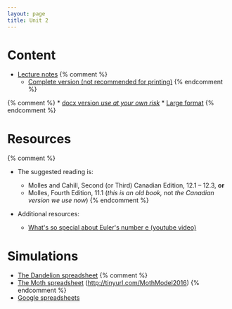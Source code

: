 ```yaml
---
layout: page
title: Unit 2
---
```


# Content

* [Lecture notes](/materials/linear.handouts.pdf)
{% comment %} 
	* [Complete version (not recommended for printing)](materials/linear.complete.pdf)
{% endcomment %} 

{% comment %} 
	* [docx version _use at your own risk_](/materials/linear.handouts.docx)
	* [Large format](/materials/linear.large.pdf)
{% endcomment %} 

# Resources

{% comment %} 
* The suggested reading is:
  * Molles and Cahill, Second (or Third) Canadian Edition, 12.1 – 12.3, __or__
  * Molles, Fourth Edition,
  11.1 (_this is an old book,_ not _the Canadian version we use now_)
{% endcomment %} 

* Additional resources:
  * [What's so special about Euler's number e (youtube video)](https://www.youtube.com/watch?v=m2MIpDrF7Es)

# Simulations

* [The Dandelion spreadsheet](http://tinyurl.com/DandelionModel2022)
{% comment %} 
* [The Moth spreadsheet](http://tinyurl.com/MothModel2016) (http://tinyurl.com/MothModel2016)
{% endcomment %} 
* [Google spreadsheets](spreadsheets.html)
